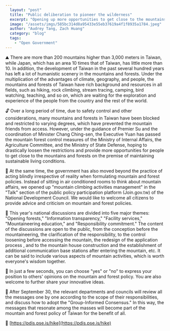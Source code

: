 ```yaml
---
  layout: "post"
  title: "Public deliberation to pioneer the wilderness"
  excerpt: "Opening up more opportunities to get close to the mountains and forests while preserving ecological sustainability."
  image: "/assets/imgs/585bc314d8a95433e55eb37619a4f1f8935a1784.jpeg"
  author: "Audrey Tang, Zach Huang"
  category: "blog"
  tags: 
    - "Open Government"
---
```


⛰ There are more than 200 mountains higher than 3,000 meters in Taiwan, while Japan, which has an area 10 times that of Taiwan, has little more than 10. In addition, the development of Taiwan in the past several hundred years has left a lot of humanistic scenery in the mountains and forests. Under the multiplication of the advantages of climate, geography, and people, the mountains and forests of Taiwan have rich background and resources in all fields, such as hiking, rock climbing, stream tracing, camping, bird watching, teaching, and so on, which are waiting for the exploration and experience of the people from the country and the rest of the world.

🔓 Over a long period of time, due to safety control and other considerations, many mountains and forests in Taiwan have been blocked and restricted to varying degrees, which have prevented the mountain friends from access. However, under the guidance of Premier Su and the coordination of Minister Chang Ching-sen, the Executive Yuan has passed the mountain forest control measures of the Ministry of Internal Affairs, the Agriculture Committee, and the Ministry of State Defense, hoping to drastically loosen the restrictions and provide more opportunities for people to get close to the mountains and forests on the premise of maintaining sustainable living conditions.

🍲 At the same time, the government has also moved beyond the practice of acting blindly irrespective of reality when formulating mountain and forest policies. Instead of sitting in air conditioned rooms to think about mountain affairs, we opened up "mountain climbing activities management" in the "Talk" section of the public policy participation platform (Join.gov.tw) of the National Development Council. We would like to welcome all citizens to provide advice and criticism on mountain and forest policies.

📢 This year's national discussions are divided into five major themes: "Opening forests," "Information transparency," "Facility services," "Mountaineering education," and "Responsibility commitment." The content of the discussions are open to the public, from the conception before the mountaineering, the clarification of the responsibility, to the control loosening before accessing the mountain, the redesign of the application process , and to the mountain house construction and the establishment of additional communication base stations after entering the mountain, etc. It can be said to include various aspects of mountain activities, which is worth everyone's wisdom together.

🙋 In just a few seconds, you can choose "yes" or "no" to express your position to others' opinions on the mountain and forest policy. You are also welcome to further share your innovative ideas.

💞 After September 30, the relevant departments and councils will review all the messages one by one according to the scope of their responsibilities, and discuss how to adopt the  "Group-Informed Consensus." In this way, the messages that resonate among the masses will become part of the mountain and forest policy of Taiwan for the benefit of all.

🔗 [https://pdis.pse.is/hike](https://pdis.pse.is/hike)
